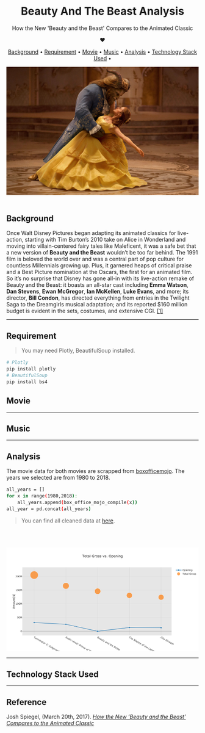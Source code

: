 <h1 align="center"> Beauty And The Beast Analysis </h1> 
<p align="center"> 
How the New 'Beauty and the Beast' Compares to the Animated Classic 
</p>

<div align="center">
❤︎
</div>

<p align="center">
  <a href="#background">Background</a> •
  <a href="#requirement">Requirement</a> •
  <a href="#movie">Movie</a> •
  <a href="#music">Music</a> •
  <a href="#analysis">Analysis</a> •
  <a href="#technology-stack-used">Technology Stack Used</a> •
</p>

![2017](readme_images/beauty-beast.jpg)
<br>
</br>

## Background
Once Walt Disney Pictures began adapting its animated classics for live-action, starting with Tim Burton’s 2010 take on Alice in Wonderland and moving into villain-centered fairy tales like Maleficent, it was a safe bet that a new version of **Beauty and the Beast** wouldn’t be too far behind. The 1991 film is beloved the world over and was a central part of pop culture for countless Millennials growing up. Plus, it garnered heaps of critical praise and a Best Picture nomination at the Oscars, the first for an animated film. So it’s no surprise that Disney has gone all-in with its live-action remake of Beauty and the Beast: it boasts an all-star cast including **Emma Watson**, **Dan Stevens**, **Ewan McGregor**, **Ian McKellen**, **Luke Evans**, and more; its director, **Bill Condon**, has directed everything from entries in the Twilight Saga to the Dreamgirls musical adaptation; and its reported $160 million budget is evident in the sets, costumes, and extensive CGI. [[1]](#reference)

---

## Requirement
> You may need Plotly, BeautifulSoup installed.
```bash
# Plotly
pip install plotly
# BeautifulSoup
pip install bs4
```


## Movie



---

## Music
---

## Analysis
The movie data for both movies are scrapped from [boxofficemojo](http://www.boxofficemojo.com/).
The years we selected are from 1980 to 2018.

```bash
all_years = []
for x in range(1980,2018):
    all_years.append(box_office_mojo_compile(x))
all_year = pd.concat(all_years)
```

>You can find all cleaned data at [here](https://github.com/yycyjqc/Beauty_And_The_Beast_Analysis/tree/master/dataset).
<br>
</br>

![Total_Gross_vs_Opening](result_img/Total_Gross_vs_Opening.png)

---

## Technology Stack Used
---

## Reference
Josh Spiegel, (March 20th, 2017). *[How the New ‘Beauty and the Beast’ Compares to the Animated Classic](http://www.slashfilm.com/beauty-and-the-beast-compared-to-the-original/)*
